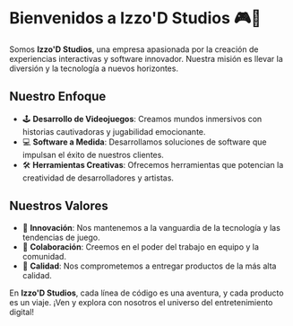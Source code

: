 # Bienvenidos a Izzo'D Studios 🎮👾

Somos **Izzo'D Studios**, una empresa apasionada por la creación de experiencias interactivas y software innovador. Nuestra misión es llevar la diversión y la tecnología a nuevos horizontes.

## Nuestro Enfoque

- 🕹️ **Desarrollo de Videojuegos**: Creamos mundos inmersivos con historias cautivadoras y jugabilidad emocionante.
- 💻 **Software a Medida**: Desarrollamos soluciones de software que impulsan el éxito de nuestros clientes.
- 🛠️ **Herramientas Creativas**: Ofrecemos herramientas que potencian la creatividad de desarrolladores y artistas.

## Nuestros Valores

- 🚀 **Innovación**: Nos mantenemos a la vanguardia de la tecnología y las tendencias de juego.
- 🤝 **Colaboración**: Creemos en el poder del trabajo en equipo y la comunidad.
- 🌟 **Calidad**: Nos comprometemos a entregar productos de la más alta calidad.

En **Izzo'D Studios**, cada línea de código es una aventura, y cada producto es un viaje. ¡Ven y explora con nosotros el universo del entretenimiento digital!
